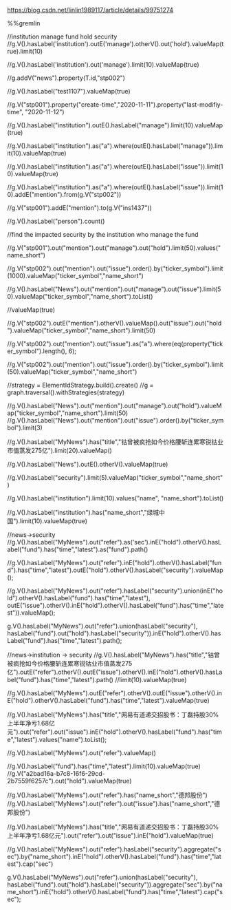 https://blog.csdn.net/linlin1989117/article/details/99751274

%%gremlin

//institution manage fund hold security
//g.V().hasLabel('institution').outE('manage').otherV().out('hold').valueMap(true).limit(10)

//g.V().hasLabel('institution').out('manage').limit(10).valueMap(true)


//g.addV("news").property(T.id,"stp002")

//g.V().hasLabel("test1107").valueMap(true)

//g.V("stp001").property("create-time","2020-11-11").property("last-modifiy-time", "2020-11-12")

//g.V().hasLabel("institution").outE().hasLabel("manage").limit(10).valueMap(true)

//g.V().hasLabel("institution").as("a").where(outE().hasLabel("manage")).limit(10).valueMap(true)

//g.V().hasLabel("institution").as("a").where(outE().hasLabel("issue")).limit(10).valueMap(true)

//g.V().hasLabel("institution").as("a").where(outE().hasLabel("issue")).limit(10).addE("mention").from(g.V("stp002"))


//g.V("stp001").addE("mention").to(g.V("ins1437"))

//g.V().hasLabel("person").count()

//find the impacted security by the institution who manage the fund

//g.V("stp001").out("mention").out("manage").out("hold").limit(50).values("name_short")

//g.V("stp002").out("mention").out("issue").order().by("ticker_symbol").limit(1000).valueMap("ticker_symbol","name_short")

//g.V().hasLabel("News").out("mention").out("manage").out("issue").limit(50).valueMap("ticker_symbol","name_short").toList()

//valueMap(true)

//g.V("stp002").outE("mention").otherV().valueMap().out("issue").out("hold").valueMap("ticker_symbol","name_short").limit(50)

//g.V("stp002").out("mention").out("issue").as("a").where(eq(property("ticker_symbol").length(), 6); 

//g.V("stp002").out("mention").out("issue").order().by("ticker_symbol").limit(50).valueMap("ticker_symbol","name_short")

//strategy = ElementIdStrategy.build().create()
//g = graph.traversal().withStrategies(strategy)


//g.V().hasLabel("News").out("mention").out("manage").out("hold").valueMap("ticker_symbol","name_short").limit(50)
//g.V().hasLabel("News").out("mention").out("issue").order().by("ticker_symbol").limit(3)


//g.V().hasLabel("MyNews").has("title","钴曾被疯抢如今价格腰斩连累寒锐钴业市值蒸发275亿").limit(20).valueMap()

//g.V().hasLabel("News").outE().otherV().valueMap(true)

//g.V().hasLabel("security").limit(5).valueMap("ticker_symbol","name_short")

//g.V().hasLabel("institution").limit(10).values("name", "name_short").toList()

//g.V().hasLabel("institution").has("name_short","绿城中国").limit(10).valueMap(true)

//news->security
//g.V().hasLabel("MyNews").out("refer").as('sec').inE("hold").otherV().hasLabel("fund").has("time","latest").as("fund").path()

//g.V().hasLabel("MyNews").out("refer").inE("hold").otherV().hasLabel("fund").has("time","latest").outE("hold").otherV().hasLabel("security").valueMap();

//g.V().hasLabel("MyNews").out("refer").hasLabel("security").union(inE("hold").otherV().hasLabel("fund").has("time","latest"), outE("issue").otherV().inE("hold").otherV().hasLabel("fund").has("time","latest")).valueMap();

g.V().hasLabel("MyNews").out("refer").union(hasLabel("security"), hasLabel("fund").out("hold").hasLabel("security")).inE("hold").otherV().hasLabel("fund").has("time","latest").path();


//news->institution -> security 
//g.V().hasLabel("MyNews").has("title","钴曾被疯抢如今价格腰斩连累寒锐钴业市值蒸发275亿").outE("refer").otherV().outE("issue").otherV().inE("hold").otherV().hasLabel("fund").has("time","latest").path()
    //limit(10).valueMap(true)

//g.V().hasLabel("MyNews").outE("refer").otherV().outE("issue").otherV().inE("hold").otherV().hasLabel("fund").has("time","latest").valueMap(true)


//g.V().hasLabel("MyNews").has("title","网易有道递交招股书：丁磊持股30%上半年净亏1.68亿元").out("refer").out("issue").inE("hold").otherV().hasLabel("fund").has("time","latest").values("name").toList();
        
//g.V().hasLabel("MyNews").out("refer").valueMap()

//g.V().hasLabel("fund").has("time","latest").limit(10).valueMap(true)
//g.V("a2bad16a-b7c8-16f6-29cd-2b7559f6257c").out("hold").valueMap(true)

//g.V().hasLabel("MyNews").out("refer").has("name_short","德邦股份")
//g.V().hasLabel("MyNews").out("refer").out("issue").has("name_short","德邦股份")

//g.V().hasLabel("MyNews").has("title","网易有道递交招股书：丁磊持股30%上半年净亏1.68亿元").out("refer").out("issue").inE("hold").valueMap(true)

//g.V().hasLabel("MyNews").out("refer").hasLabel("security").aggregate("sec").by("name_short").inE("hold").otherV().hasLabel("fund").has("time","latest").cap("sec")

g.V().hasLabel("MyNews").out("refer").union(hasLabel("security"), hasLabel("fund").out("hold").hasLabel("security")).aggregate("sec").by("name_short").inE("hold").otherV().hasLabel("fund").has("time","latest").cap("sec");


